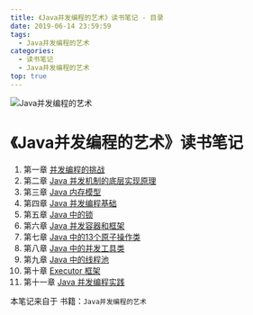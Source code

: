 ```yaml
---
title: 《Java并发编程的艺术》读书笔记 - 目录
date: 2019-06-14 23:59:59
tags: 
  - Java并发编程的艺术
categories:
  - 读书笔记
  - Java并发编程的艺术
top: true
---
```


![Java并发编程的艺术](https://images.gitbook.cn/FqT6_h3A4raxz0Sw6-cR9o8TdQIo?imageView2/2/h/500)

<!-- more -->

# 《Java并发编程的艺术》读书笔记

1. 第一章 [并发编程的挑战](/2019/06/14/读书笔记/《Java并发编程的艺术》/1.并发编程的挑战/)
2. 第二章 [Java 并发机制的底层实现原理](/2019/06/13/读书笔记/《Java并发编程的艺术》/2.Java并发机制的底层实现原理/)
3. 第三章 [Java 内存模型](/2019/06/12/读书笔记/《Java并发编程的艺术》/3.Java内存模型/)
4. 第四章 [Java 并发编程基础](/2019/06/11/读书笔记/《Java并发编程的艺术》/4.Java并发编程基础/)
5. 第五章 [Java 中的锁](/2019/06/10/读书笔记/《Java并发编程的艺术》/5.Java中的锁/)
6. 第六章 [Java 并发容器和框架](/2019/06/09/读书笔记/《Java并发编程的艺术》/6.Java并发容器和框架/)
7. 第七章 [Java 中的13个原子操作类](/2019/06/08/读书笔记/《Java并发编程的艺术》/7.Java中的13个原子操作类/)
8. 第八章 [Java 中的并发工具类](/2019/06/07/读书笔记/《Java并发编程的艺术》/8.Java中的并发工具类/)
9. 第九章 [Java 中的线程池](/2019/06/06/读书笔记/《Java并发编程的艺术》/9.Java中的线程池/)
10. 第十章 [Executor 框架](/2019/06/05/读书笔记/《Java并发编程的艺术》/10.Executor框架/)
11. 第十一章 [Java 并发编程实践](/2019/06/04/读书笔记/《Java并发编程的艺术》/11.Java并发编程实践/)

本笔记来自于 书籍：`Java并发编程的艺术`

